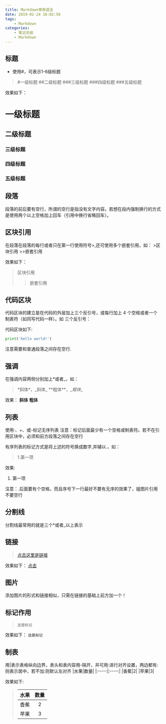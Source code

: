 ```yaml
---
title: Markdown常用语法
date: 2019-02-24 16:02:50
tags:
    - Markdown
categories:
    - 笔记总结
    - Markdown
---
```


## 标题
- 使用#，可表示1-6级标题
>#一级标题
>##二级标题
>###三级标题
>###四级标题
>###五级标题

效果如下：
# 一级标题

## 二级标题

### 三级标题

### 四级标题

### 五级标题
<!--more-->
## 段落
段落的前后要有空行，所谓的空行是指没有文字内容。若想在段内强制换行的方式是使用两个以上空格加上回车（引用中换行省略回车）。

## 区块引用

在段落在段落的每行或者只在第一行使用符号>,还可使用多个嵌套引用，如：
\>区块引用
\>\>嵌套引用

效果如下：
>区块引用
>>嵌套引用

## 代码区块

代码区块的建立是在代码的外层加上三个反引号，或每行加上 4 个空格或者一个制表符（如同写代码一样）。如
三个反引号：

代码区块如下:
```python
print('hello world!')
```

注意需要和普通段落之间存在空行.

## 强调
在强调内容两侧分别加上*或者_，如：
>\*斜体\*，\_斜体\_
>\*\*粗体\*\*，\__粗体\__

效果：
**斜体**
__粗体__

## 列表
使用·、+、或-标记无序列表
注意：标记后面最少有一个空格或制表符。若不在引用区块中，必须和前方段落之间存在空行

有序列表的标记方式是将上述的符号换成数字,并辅以.，如：
>1.第一项

效果:
1. 第一项

注意：.后面要有个空格，而且序号下一行最好不要有无序的效果了，姐图片引用不要空行

## 分割线

分割线最常用的就是三个*或者_以上表示

## 链接
>[点击这里是链接](http://xxxx.com)

效果如下：
[点击]('https://xxxxxx')

## 图片
添加图片的形式和链接相似，只需在链接的基础上前方加一个！

## 标记作用
>`这是标记`

效果如下：
`这是标记`

## 制表

用|表示表格纵向边界，表头和表内容用-隔开，并可用:进行对齐设置，两边都有:则表示居中，若不加:则默认左对齐
|水果|数量|
|:----:|:----:|
|香蕉|2|
|苹果|3|

效果如下:
>|水果|数量|
>|:----:|:----:|
>|香蕉|2|
>|苹果|3|